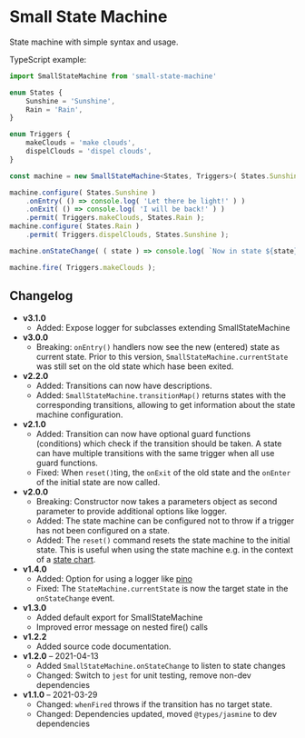 # Small State Machine

State machine with simple syntax and usage.

TypeScript example:

```typescript
import SmallStateMachine from 'small-state-machine'

enum States {
    Sunshine = 'Sunshine',
    Rain = 'Rain',
}

enum Triggers {
    makeClouds = 'make clouds',
    dispelClouds = 'dispel clouds',
}

const machine = new SmallStateMachine<States, Triggers>( States.Sunshine );

machine.configure( States.Sunshine )
    .onEntry( () => console.log( 'Let there be light!' ) )
    .onExit( () => console.log( 'I will be back!' ) )
    .permit( Triggers.makeClouds, States.Rain );
machine.configure( States.Rain )
    .permit( Triggers.dispelClouds, States.Sunshine );

machine.onStateChange( ( state ) => console.log( `Now in state ${state}!` ) );

machine.fire( Triggers.makeClouds );
```

## Changelog

* **v3.1.0**
  * Added: Expose logger for subclasses extending SmallStateMachine
* **v3.0.0**
  * Breaking: `onEntry()` handlers now see the new (entered) state as current state.
    Prior to this version, `SmallStateMachine.currentState` was still set on the
    old state which hase been exited.
* **v2.2.0**
  * Added: Transitions can now have descriptions.
  * Added: `SmallStateMachine.transitionMap()` returns states with the corresponding
    transitions, allowing to get information about the state machine configuration.
* **v2.1.0**
  * Added: Transition can now have optional guard functions (conditions) which
    check if the transition should be taken. A state can have multiple
    transitions with the same trigger when all use guard functions.
  * Fixed: When `reset()`ting, the `onExit` of the old state and the `onEnter`
    of the initial state are now called.
* **v2.0.0**
  * Breaking: Constructor now takes a parameters object as second parameter to
    provide additional options like logger.
  * Added: The state machine can be configured not to throw if a trigger has
    not been configured on a state.
  * Added: The `reset()` command resets the state machine to the initial state.
    This is useful when using the state machine e.g. in the context of a [state
    chart](https://statecharts.dev/).
* **v1.4.0**
  * Added: Option for using a logger like [pino](https://www.npmjs.com/package/pino)
  * Fixed: The `StateMachine.currentState` is now the target state in the `onStateChange` event.
* **v1.3.0**
  * Added default export for SmallStateMachine
  * Improved error message on nested fire() calls
* **v1.2.2** 
  * Added source code documentation.
* **v1.2.0** – 2021-04-13
  * Added `SmallStateMachine.onStateChange` to listen to state changes
  * Changed: Switch to `jest` for unit testing, remove non-dev dependencies
* **v1.1.0** – 2021-03-29
  * Changed: `whenFired` throws if the transition has no target state.
  * Changed: Dependencies updated, moved `@types/jasmine` to dev dependencies
